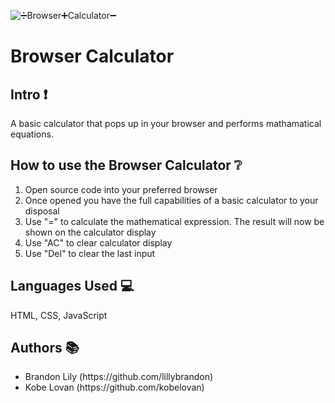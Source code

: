 ![➗Browser➕Calculator➖](https://user-images.githubusercontent.com/83419428/156473981-9397bfd6-568f-425d-80e0-4e02df914c30.png)

# Browser Calculator
## Intro ❗
A basic calculator that pops up in your browser and performs mathamatical equations.

## How to use the Browser Calculator ❔

<ol>
  <li>Open source code into your preferred browser</li>
  <li>Once opened you have the full capabilities of a basic calculator to your disposal</li>
  <li>Use "=" to calculate the mathematical expression. The result will now be shown on the calculator display</li>
    <li>Use "AC" to clear calculator display</li>
  <li>Use "Del" to clear the last input</li>
 </ol>
 
 ## Languages Used 💻
HTML, CSS, JavaScript

## Authors 📚
<ul>
  <li>Brandon Lily (https://github.com/lillybrandon)</a></li>
  <li>Kobe Lovan (https://github.com/kobelovan)</li>
 </ul>
